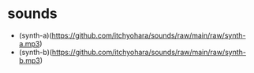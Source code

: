 # sounds
* (synth-a)(https://github.com/itchyohara/sounds/raw/main/raw/synth-a.mp3)
* (synth-b)(https://github.com/itchyohara/sounds/raw/main/raw/synth-b.mp3)
